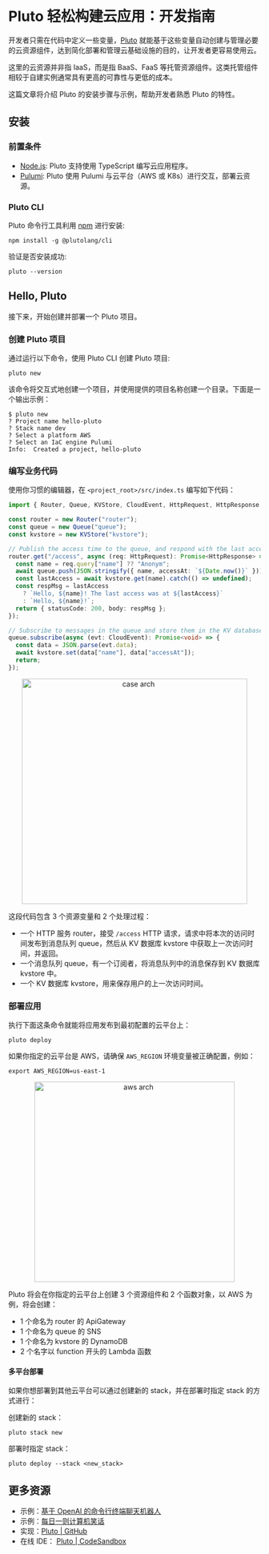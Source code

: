 # Pluto 轻松构建云应用：开发指南

开发者只需在代码中定义一些变量，[Pluto](https://github.com/pluto-lang/pluto) 就能基于这些变量自动创建与管理必要的云资源组件，达到简化部署和管理云基础设施的目的，让开发者更容易使用云。

这里的云资源并非指 IaaS，而是指 BaaS、FaaS 等托管资源组件。这类托管组件相较于自建实例通常具有更高的可靠性与更低的成本。

这篇文章将介绍 Pluto 的安装步骤与示例，帮助开发者熟悉 Pluto 的特性。

## 安装

### 前置条件

- [Node.js](https://nodejs.org/en/): Pluto 支持使用 TypeScript 编写云应用程序。
- [Pulumi](https://www.pulumi.com/docs/install/): Pluto 使用 Pulumi 与云平台（AWS 或 K8s）进行交互，部署云资源。

### Pluto CLI

Pluto 命令行工具利用 [npm](https://www.npmjs.com/) 进行安装:

```shell
npm install -g @plutolang/cli
```

验证是否安装成功:

```shell
pluto --version
```

## Hello, Pluto

接下来，开始创建并部署一个 Pluto 项目。

### 创建 Pluto 项目

通过运行以下命令，使用 Pluto CLI 创建 Pluto 项目:

```shell
pluto new
```

该命令将交互式地创建一个项目，并使用提供的项目名称创建一个目录。下面是一个输出示例：

```
$ pluto new
? Project name hello-pluto
? Stack name dev
? Select a platform AWS
? Select an IaC engine Pulumi
Info:  Created a project, hello-pluto
```

### 编写业务代码

使用你习惯的编辑器，在 `<project_root>/src/index.ts` 编写如下代码：

```typescript
import { Router, Queue, KVStore, CloudEvent, HttpRequest, HttpResponse } from "@plutolang/pluto";

const router = new Router("router");
const queue = new Queue("queue");
const kvstore = new KVStore("kvstore");

// Publish the access time to the queue, and respond with the last access time.
router.get("/access", async (req: HttpRequest): Promise<HttpResponse> => {
  const name = req.query["name"] ?? "Anonym";
  await queue.push(JSON.stringify({ name, accessAt: `${Date.now()}` }));
  const lastAccess = await kvstore.get(name).catch(() => undefined);
  const respMsg = lastAccess
    ? `Hello, ${name}! The last access was at ${lastAccess}`
    : `Hello, ${name}!`;
  return { statusCode: 200, body: respMsg };
});

// Subscribe to messages in the queue and store them in the KV database.
queue.subscribe(async (evt: CloudEvent): Promise<void> => {
  const data = JSON.parse(evt.data);
  await kvstore.set(data["name"], data["accessAt"]);
  return;
});
```

<p align="center">
  <img src="http://cdn.zhengsj.cn/ob-1700630175532.png" alt="case arch" width="450">
</p>

这段代码包含 3 个资源变量和 2 个处理过程：

- 一个 HTTP 服务 router，接受 `/access` HTTP 请求，请求中将本次的访问时间发布到消息队列 queue，然后从 KV 数据库 kvstore 中获取上一次访问时间，并返回。
- 一个消息队列 queue，有一个订阅者，将消息队列中的消息保存到 KV 数据库 kvstore 中。
- 一个 KV 数据库 kvstore，用来保存用户的上一次访问时间。

### 部署应用

执行下面这条命令就能将应用发布到最初配置的云平台上：

```shell
pluto deploy
```

如果你指定的云平台是 AWS，请确保 `AWS_REGION` 环境变量被正确配置，例如：

```shell
export AWS_REGION=us-east-1
```

<p align="center">
  <img src="http://cdn.zhengsj.cn/ob-1700630203893.png" alt="aws arch" width="400">
</p>

Pluto 将会在你指定的云平台上创建 3 个资源组件和 2 个函数对象，以 AWS 为例，将会创建：

- 1 个命名为 router 的 ApiGateway
- 1 个命名为 queue 的 SNS
- 1 个命名为 kvstore 的 DynamoDB
- 2 个名字以 function 开头的 Lambda 函数

#### 多平台部署

如果你想部署到其他云平台可以通过创建新的 stack，并在部署时指定 stack 的方式进行：

创建新的 stack：

```shell
pluto stack new
```

部署时指定 stack：

```shell
pluto deploy --stack <new_stack>
```

## 更多资源

- 示例：[基于 OpenAI 的命令行终端聊天机器人](https://github.com/pluto-lang/pluto/tree/main/examples/chat-bot)
- 示例：[每日一则计算机笑话](https://github.com/pluto-lang/pluto/tree/main/examples/daily-joke-slack)
- 实现：[Pluto | GitHub](https://github.com/pluto-lang/pluto)
- 在线 IDE： [Pluto | CodeSandbox](https://codesandbox.io/s/github/pluto-lang/codesandbox/tree/main/)
